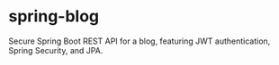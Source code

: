 # spring-blog
Secure Spring Boot REST API for a blog, featuring JWT authentication, Spring Security, and JPA.
